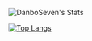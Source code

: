 ![DanboSeven's Stats](https://github-readme-stats.vercel.app/api?username=DanboSeven&theme=vue-dark&show_icons=true&hide_border=false&count_private=true)

[![Top Langs](https://github-readme-stats.vercel.app/api/top-langs/?username=danboseven&layout=compact&theme=light)](https://github.com/anuraghazra/github-readme-stats)
</center>
<!--
**DanboSeven/DanboSeven** is a ✨ _special_ ✨ repository because its `README.md` (this file) appears on your GitHub profile.

Here are some ideas to get you started:

- 🔭 I’m currently working on ...
- 🌱 I’m currently learning ...
- 👯 I’m looking to collaborate on ...
- 🤔 I’m looking for help with ...
- 💬 Ask me about ...
- 📫 How to reach me: ...
- 😄 Pronouns: ...
- ⚡ Fun fact: ...
-->

